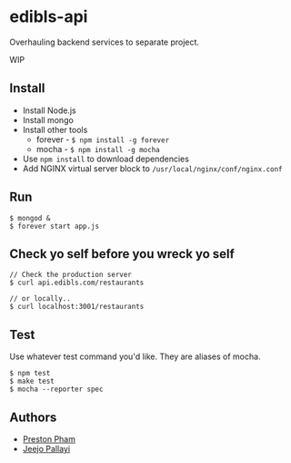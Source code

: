 edibls-api
==========

Overhauling backend services to separate project.

WIP

Install
-------
* Install Node.js
* Install mongo
* Install other tools
    * forever - `$ npm install -g forever`
    * mocha - `$ npm install -g mocha`
* Use `npm install` to download dependencies
* Add NGINX virtual server block to `/usr/local/nginx/conf/nginx.conf`


Run
---

    $ mongod &
    $ forever start app.js

Check yo self before you wreck yo self
--------------------------------------
    // Check the production server
    $ curl api.edibls.com/restaurants
 
    // or locally..
    $ curl localhost:3001/restaurants
    
Test
----

Use whatever test command you'd like. They are aliases of mocha.

    $ npm test
    $ make test
    $ mocha --reporter spec

Authors
-------

* [Preston Pham](http://prestonpham.com)
* [Jeejo Pallayi](http://pallayi.com)
